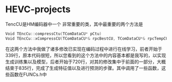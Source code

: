 # HEVC-projects
TencCU是HM编码器中一个 非常重要的类，其中最重要的两个方法是
```cpp
Void TEncCu::compressCtu(TComDataCU* pCtu)
Void TEncCu::xCompressCU(TComDataCU*& rpcBestCU, TComDataCU*& rpcTempCU, const UInt uiDepth DEBUG_STRING_FN_DECLARE(sDebug_), PartSize eParentPartSize)
```
在这两个方法中我做了诸多修改已实现在编码过程中进行在线学习，前者开始于339行，原本代码很短，所以您看到的这个方法中的内容基本都是我写的，以实现生成训练集以及模型，后者开始于720行，对其的修改集中于前面的一部分，大概结束于835行，完成了生成特征值以及进行预测的步骤。其中调用了一些函数，这些函数在FUNCs.h中
